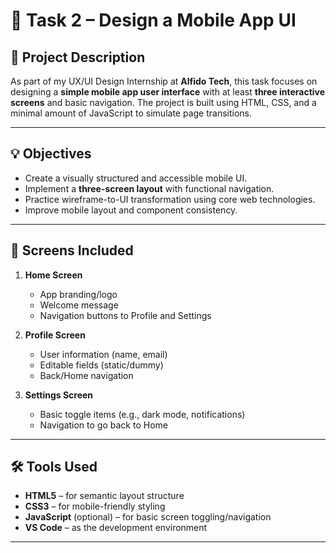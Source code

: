 # 📱 Task 2 – Design a Mobile App UI

## 📄 Project Description
As part of my UX/UI Design Internship at **Alfido Tech**, this task focuses on designing a **simple mobile app user interface** with at least **three interactive screens** and basic navigation. The project is built using HTML, CSS, and a minimal amount of JavaScript to simulate page transitions.

---

## 💡 Objectives
- Create a visually structured and accessible mobile UI.
- Implement a **three-screen layout** with functional navigation.
- Practice wireframe-to-UI transformation using core web technologies.
- Improve mobile layout and component consistency.

---

## 📱 Screens Included
1. **Home Screen**
   - App branding/logo
   - Welcome message
   - Navigation buttons to Profile and Settings

2. **Profile Screen**
   - User information (name, email)
   - Editable fields (static/dummy)
   - Back/Home navigation

3. **Settings Screen**
   - Basic toggle items (e.g., dark mode, notifications)
   - Navigation to go back to Home

---

## 🛠️ Tools Used
- **HTML5** – for semantic layout structure
- **CSS3** – for mobile-friendly styling
- **JavaScript** (optional) – for basic screen toggling/navigation
- **VS Code** – as the development environment

---
